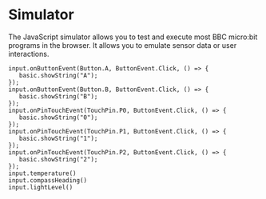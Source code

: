 # Simulator

The JavaScript simulator allows you to test and execute most BBC micro:bit programs in the browser.
It allows you to emulate sensor data or user interactions.

```sim
input.onButtonEvent(Button.A, ButtonEvent.Click, () => {
   basic.showString("A");
});
input.onButtonEvent(Button.B, ButtonEvent.Click, () => {
   basic.showString("B");
});
input.onPinTouchEvent(TouchPin.P0, ButtonEvent.Click, () => {
   basic.showString("0");
});
input.onPinTouchEvent(TouchPin.P1, ButtonEvent.Click, () => {
   basic.showString("1");
});
input.onPinTouchEvent(TouchPin.P2, ButtonEvent.Click, () => {
   basic.showString("2");
});
input.temperature()
input.compassHeading()
input.lightLevel()
```
